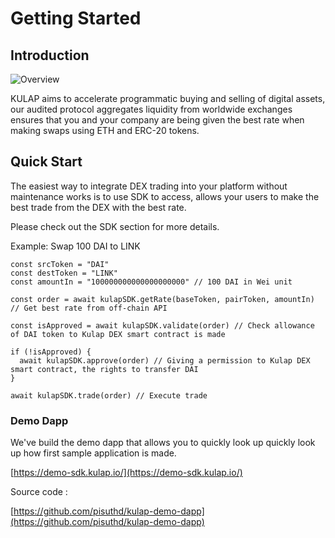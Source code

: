 # Getting Started

## Introduction

![Overview](./KulapOverviewIsomatic.png)

KULAP aims to accelerate programmatic buying and selling of digital assets, our audited protocol aggregates liquidity from worldwide exchanges ensures that you and your company are being given the best rate when making swaps using ETH and ERC-20 tokens.


## Quick Start

The easiest way to integrate DEX trading into your platform without maintenance works is to use SDK to access, allows your users to make the best trade from the DEX with the best rate.

Please check out the SDK section for more details.

Example: Swap 100 DAI to LINK

```
const srcToken = "DAI"
const destToken = "LINK"
const amountIn = "100000000000000000000" // 100 DAI in Wei unit

const order = await kulapSDK.getRate(baseToken, pairToken, amountIn) // Get best rate from off-chain API

const isApproved = await kulapSDK.validate(order) // Check allowance of DAI token to Kulap DEX smart contract is made

if (!isApproved) {
  await kulapSDK.approve(order) // Giving a permission to Kulap DEX smart contract, the rights to transfer DAI
}

await kulapSDK.trade(order) // Execute trade

```
### Demo Dapp

We've build the demo dapp that allows you to quickly look up quickly look up how first sample application is made.

[https://demo-sdk.kulap.io/](https://demo-sdk.kulap.io/)

Source code :

[https://github.com/pisuthd/kulap-demo-dapp](https://github.com/pisuthd/kulap-demo-dapp)
